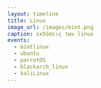 ```yaml
---
layout: timeline
title: Linux
image_url: /images/mint.png
caption: εκδόσεις των linux
events:
  - mintlinux
  - ubuntu
  - parrotOS
  - blackarch_linux
  - kaliLinux
---
```

  
